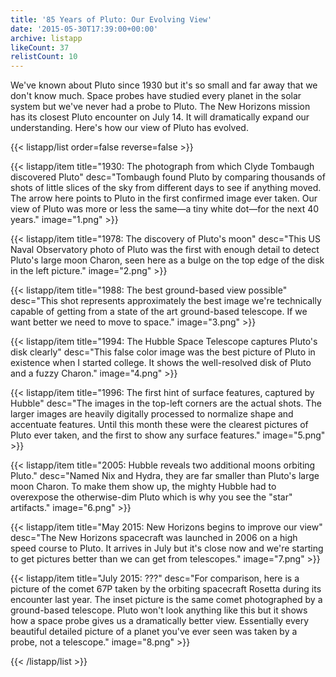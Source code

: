 ```yaml
---
title: '85 Years of Pluto: Our Evolving View'
date: '2015-05-30T17:39:00+00:00'
archive: listapp
likeCount: 37
relistCount: 10
---
```


We've known about Pluto since 1930 but it's so small and far away that we don't know much. Space probes have studied every planet in the solar system but we've never had a probe to Pluto. The New Horizons mission has its closest Pluto encounter on July 14. It will dramatically expand our understanding. Here's how our view of Pluto has evolved.

<!--more-->

{{< listapp/list order=false reverse=false >}}

   {{< listapp/item title="1930: The photograph from which Clyde Tombaugh discovered Pluto"
      desc="Tombaugh found Pluto by comparing thousands of shots of little slices of the sky from different days to see if anything moved. The arrow here points to Pluto in the first confirmed image ever taken. Our view of Pluto was more or less the same—a tiny white dot—for the next 40 years."
      image="1.png" >}}

   {{< listapp/item title="1978: The discovery of Pluto's moon"
      desc="This US Naval Observatory photo of Pluto was the first with enough detail to detect Pluto's large moon Charon, seen here as a bulge on the top edge of the disk in the left picture."
      image="2.png" >}}

   {{< listapp/item title="1988: The best ground-based view possible"
      desc="This shot represents approximately the best image we're technically capable of getting from a state of the art ground-based telescope. If we want better we need to move to space."
      image="3.png" >}}

   {{< listapp/item title="1994: The Hubble Space Telescope captures Pluto's disk clearly"
      desc="This false color image was the best picture of Pluto in existence when I started college. It shows the well-resolved disk of Pluto and a fuzzy Charon."
      image="4.png" >}}

   {{< listapp/item title="1996: The first hint of surface features, captured by Hubble"
      desc="The images in the top-left corners are the actual shots. The larger images are heavily digitally processed to normalize shape and accentuate features. Until this month these were the clearest pictures of Pluto ever taken, and the first to show any surface features."
      image="5.png" >}}

   {{< listapp/item title="2005: Hubble reveals two additional moons orbiting Pluto."
      desc="Named Nix and Hydra, they are far smaller than Pluto's large moon Charon. To make them show up, the mighty Hubble had to overexpose the otherwise-dim Pluto which is why you see the \"star\" artifacts."
      image="6.png" >}}

   {{< listapp/item title="May 2015: New Horizons begins to improve our view"
      desc="The New Horizons spacecraft was launched in 2006 on a high speed course to Pluto. It arrives in July but it's close now and we're starting to get pictures better than we can get from telescopes."
      image="7.png" >}}

   {{< listapp/item title="July 2015: ???"
      desc="For comparison, here is a picture of the comet 67P taken by the orbiting spacecraft Rosetta during its encounter last year. The inset picture is the same comet photographed by a ground-based telescope. Pluto won't look anything like this but it shows how a space probe gives us a dramatically better view. Essentially every beautiful detailed picture of a planet you've ever seen was taken by a probe, not a telescope."
      image="8.png" >}}

{{< /listapp/list >}}
